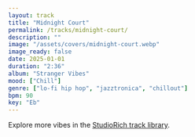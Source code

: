 ```yaml
---
layout: track
title: "Midnight Court"
permalink: /tracks/midnight-court/
description: ""
image: "/assets/covers/midnight-court.webp"
image_ready: false
date: 2025-01-01
duration: "2:36"
album: "Stranger Vibes"
mood: ["Chill"]
genre: ["lo-fi hip hop", "jazztronica", "chillout"]
bpm: 90
key: "Eb"
---
```


Explore more vibes in the [StudioRich track library](/tracks/).
